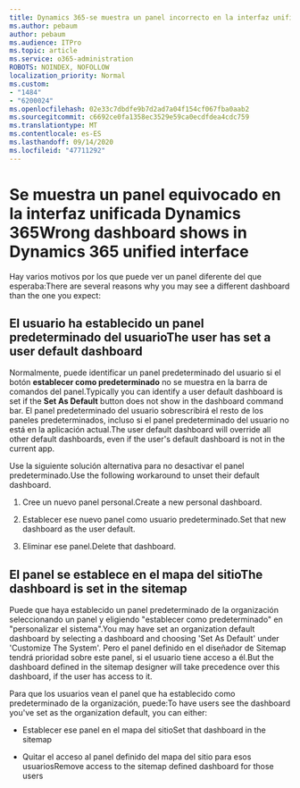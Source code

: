 ```yaml
---
title: Dynamics 365-se muestra un panel incorrecto en la interfaz unificada Dynamics 365
ms.author: pebaum
author: pebaum
ms.audience: ITPro
ms.topic: article
ms.service: o365-administration
ROBOTS: NOINDEX, NOFOLLOW
localization_priority: Normal
ms.custom:
- "1484"
- "6200024"
ms.openlocfilehash: 02e33c7dbdfe9b7d2ad7a04f154cf067fba0aab2
ms.sourcegitcommit: c6692ce0fa1358ec3529e59ca0ecdfdea4cdc759
ms.translationtype: MT
ms.contentlocale: es-ES
ms.lasthandoff: 09/14/2020
ms.locfileid: "47711292"
---
```

# <a name="wrong-dashboard-shows-in-dynamics-365-unified-interface"></a><span data-ttu-id="c43f6-102">Se muestra un panel equivocado en la interfaz unificada Dynamics 365</span><span class="sxs-lookup"><span data-stu-id="c43f6-102">Wrong dashboard shows in Dynamics 365 unified interface</span></span>

<span data-ttu-id="c43f6-103">Hay varios motivos por los que puede ver un panel diferente del que esperaba:</span><span class="sxs-lookup"><span data-stu-id="c43f6-103">There are several reasons why you may see a different dashboard than the one you expect:</span></span>

## <a name="the-user-has-set-a-user-default-dashboard"></a><span data-ttu-id="c43f6-104">El usuario ha establecido un panel predeterminado del usuario</span><span class="sxs-lookup"><span data-stu-id="c43f6-104">The user has set a user default dashboard</span></span> 

<span data-ttu-id="c43f6-105">Normalmente, puede identificar un panel predeterminado del usuario si el botón **establecer como predeterminado** no se muestra en la barra de comandos del panel.</span><span class="sxs-lookup"><span data-stu-id="c43f6-105">Typically you can identify a user default dashboard is set if the **Set As Default** button does not show in the dashboard command bar.</span></span> <span data-ttu-id="c43f6-106">El panel predeterminado del usuario sobrescribirá el resto de los paneles predeterminados, incluso si el panel predeterminado del usuario no está en la aplicación actual.</span><span class="sxs-lookup"><span data-stu-id="c43f6-106">The user default dashboard will override all other default dashboards, even if the user's default dashboard is not in the current app.</span></span>

<span data-ttu-id="c43f6-107">Use la siguiente solución alternativa para no desactivar el panel predeterminado.</span><span class="sxs-lookup"><span data-stu-id="c43f6-107">Use the following workaround to unset their default dashboard.</span></span>

1. <span data-ttu-id="c43f6-108">Cree un nuevo panel personal.</span><span class="sxs-lookup"><span data-stu-id="c43f6-108">Create a new personal dashboard.</span></span>

2. <span data-ttu-id="c43f6-109">Establecer ese nuevo panel como usuario predeterminado.</span><span class="sxs-lookup"><span data-stu-id="c43f6-109">Set that new dashboard as the user default.</span></span>

3. <span data-ttu-id="c43f6-110">Eliminar ese panel.</span><span class="sxs-lookup"><span data-stu-id="c43f6-110">Delete that dashboard.</span></span>

## <a name="the-dashboard-is-set-in-the-sitemap"></a><span data-ttu-id="c43f6-111">El panel se establece en el mapa del sitio</span><span class="sxs-lookup"><span data-stu-id="c43f6-111">The dashboard is set in the sitemap</span></span>

<span data-ttu-id="c43f6-112">Puede que haya establecido un panel predeterminado de la organización seleccionando un panel y eligiendo "establecer como predeterminado" en "personalizar el sistema".</span><span class="sxs-lookup"><span data-stu-id="c43f6-112">You may have set an organization default dashboard by selecting a dashboard and choosing 'Set As Default' under 'Customize The System'.</span></span> <span data-ttu-id="c43f6-113">Pero el panel definido en el diseñador de Sitemap tendrá prioridad sobre este panel, si el usuario tiene acceso a él.</span><span class="sxs-lookup"><span data-stu-id="c43f6-113">But the dashboard defined in the sitemap designer will take precedence over this dashboard, if the user has access to it.</span></span>

<span data-ttu-id="c43f6-114">Para que los usuarios vean el panel que ha establecido como predeterminado de la organización, puede:</span><span class="sxs-lookup"><span data-stu-id="c43f6-114">To have users see the dashboard you've set as the organization default, you can either:</span></span>

* <span data-ttu-id="c43f6-115">Establecer ese panel en el mapa del sitio</span><span class="sxs-lookup"><span data-stu-id="c43f6-115">Set that dashboard in the sitemap</span></span>

* <span data-ttu-id="c43f6-116">Quitar el acceso al panel definido del mapa del sitio para esos usuarios</span><span class="sxs-lookup"><span data-stu-id="c43f6-116">Remove access to the sitemap defined dashboard for those users</span></span>
